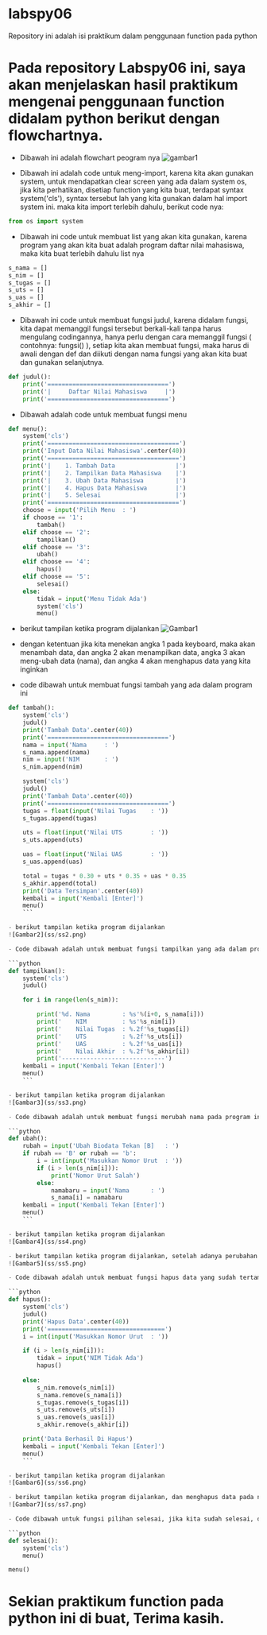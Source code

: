 # labspy06
Repository ini adalah isi praktikum dalam penggunaan function pada python

# Pada repository Labspy06 ini, saya akan menjelaskan hasil praktikum mengenai penggunaan function didalam python berikut dengan flowchartnya.
- Dibawah ini adalah flowchart peogram nya
![gambar1](ss/ss8.png)

- Dibawah ini adalah code untuk meng-import, karena kita akan gunakan system, untuk mendapatkan clear screen yang ada dalam system os, jika kita perhatikan, disetiap function yang kita buat, terdapat syntax system('cls'), syntax tersebut lah yang kita gunakan dalam hal import system ini. maka kita import terlebih dahulu, berikut code nya:

```python
from os import system
```

- Dibawah ini code untuk membuat list yang akan kita gunakan, karena program yang akan kita buat adalah program daftar nilai mahasiswa, maka kita buat terlebih dahulu list nya

```python
s_nama = []
s_nim = []
s_tugas = []
s_uts = []
s_uas = []
s_akhir = []
```

- Dibawah ini code untuk membuat fungsi judul, karena didalam fungsi, kita dapat memanggil fungsi tersebut berkali-kali tanpa harus mengulang codingannya, hanya perlu dengan cara memanggil fungsi ( contohnya: fungsi() ), setiap kita akan membuat fungsi, maka harus di awali dengan def dan diikuti dengan nama fungsi yang akan kita buat dan gunakan selanjutnya.

```python
def judul():
    print('==================================')
    print('|     Daftar Nilai Mahasiswa     |')
    print('==================================')
```

- Dibawah adalah code untuk membuat fungsi menu

```python
def menu():
    system('cls')
    print('=====================================')
    print('Input Data Nilai Mahasiswa'.center(40))
    print('=====================================')
    print('|    1. Tambah Data                 |')
    print('|    2. Tampilkan Data Mahasiswa    |')
    print('|    3. Ubah Data Mahasiswa         |')
    print('|    4. Hapus Data Mahasiswa        |')
    print('|    5. Selesai                     |')
    print('=====================================')
    choose = input('Pilih Menu  : ')
    if choose == '1':
        tambah()
    elif choose == '2':
        tampilkan()
    elif choose == '3':
        ubah()
    elif choose == '4':
        hapus()
    elif choose == '5':
        selesai()
    else:
        tidak = input('Menu Tidak Ada')
        system('cls')
        menu()
```

- berikut tampilan ketika program dijalankan
![Gambar1](ss/ss1.png)

- dengan ketentuan jika kita menekan angka 1 pada keyboard, maka akan menambah data, dan angka 2 akan menampilkan data, angka 3 akan meng-ubah data (nama), dan angka 4 akan menghapus data yang kita inginkan

- code dibawah untuk membuat fungsi tambah yang ada dalam program ini

```python
def tambah():
    system('cls')
    judul()
    print('Tambah Data'.center(40))
    print('==================================')
    nama = input('Nama     : ')
    s_nama.append(nama)
    nim = input('NIM       : ')
    s_nim.append(nim)

    system('cls')
    judul()
    print('Tambah Data'.center(40))
    print('==================================')
    tugas = float(input('Nilai Tugas    : '))
    s_tugas.append(tugas)

    uts = float(input('Nilai UTS        : '))
    s_uts.append(uts)

    uas = float(input('Nilai UAS        : '))
    s_uas.append(uas)

    total = tugas * 0.30 + uts * 0.35 + uas * 0.35
    s_akhir.append(total)
    print('Data Tersimpan'.center(40))
    kembali = input('Kembali [Enter]')
    menu()
	```

- berikut tampilan ketika program dijalankan
![Gambar2](ss/ss2.png)

- Code dibawah adalah untuk membuat fungsi tampilkan yang ada dalam program ini

```python
def tampilkan():
    system('cls')
    judul()

    for i in range(len(s_nim)):

        print('%d. Nama         : %s'%(i+0, s_nama[i]))
        print('    NIM          : %s'%s_nim[i])
        print('    Nilai Tugas  : %.2f'%s_tugas[i])
        print('    UTS          : %.2f'%s_uts[i])
        print('    UAS          : %.2f'%s_uas[i])
        print('    Nilai Akhir  : %.2f'%s_akhir[i])
        print('-----------------------------')
    kembali = input('Kembali Tekan [Enter]')
    menu()
	```

- berikut tampilan ketika program dijalankan
![Gambar3](ss/ss3.png)

- Code dibawah adalah untuk membuat fungsi merubah nama pada program ini, dengan ketentuan jika kita menekan angka 3 pada keyboard, maka akan muncul konfirmasi dan mengharuskan kita untuk menekan huruf B pada keyboard, dan setelah itu juga kita akan di haruskan menginputkan nomor urut list yang ada di program yang telah kita tampung, dan list tersebut dimulai dengan angka 0 adalah untuk list pertama, dan seterusnya

```python
def ubah():
    rubah = input('Ubah Biodata Tekan [B]   : ')
    if rubah == 'B' or rubah == 'b':
        i = int(input('Masukkan Nomor Urut  : '))
        if (i > len(s_nim[i])):
            print('Nomor Urut Salah')
        else:
            namabaru = input('Nama      : ')
            s_nama[i] = namabaru
    kembali = input('Kembali Tekan [Enter]')
    menu()
	```

- berikut tampilan ketika program dijalankan
![Gambar4](ss/ss4.png)

- berikut tampilan ketika program dijalankan, setelah adanya perubahan data pada nomor urut 1 dan penambahan data untuk nomor urut 2
![Gambar5](ss/ss5.png)

- Code dibawah adalah untuk membuat fungsi hapus data yang sudah tertampung di dalam program, sama hal nya dengan fungsi ubah, kita harus memasukkan nomor urut list data yang ada di dalam program, yang kemudian akan di eksekusi penghapusan data. jika nomor urut yang kita inputkan ternyata tidak ada di dalam program, maka akan muncul peringatan NIM Tidak Ada.

```python
def hapus():
    system('cls')
    judul()
    print('Hapus Data'.center(40))
    print('=================================')
    i = int(input('Masukkan Nomor Urut  : '))

    if (i > len(s_nim[i])):
        tidak = input('NIM Tidak Ada')
        hapus()
    
    else:
        s_nim.remove(s_nim[i])
        s_nama.remove(s_nama[i])
        s_tugas.remove(s_tugas[i])
        s_uts.remove(s_uts[i])
        s_uas.remove(s_uas[i])
        s_akhir.remove(s_akhir[i])

    print('Data Berhasil Di Hapus')
    kembali = input('Kembali Tekan [Enter]')
    menu()
	```

- berikut tampilan ketika program dijalankan
![Gambar6](ss/ss6.png)

- berikut tampilan ketika program dijalankan, dan menghapus data pada nomor urut 0 maka akan menghasilkan tampilan seperti dibawah
![Gambar7](ss/ss7.png)

- Code dibawah untuk fungsi pilihan selesai, jika kita sudah selesai, dan menekan angka 5 pada keyboard sesuai ketentuan pada fungsi menu, maka akan menyelesaikan program, tetapi tidak akan menutup program

```python
def selesai():
    system('cls')
    menu()

menu()
```

# Sekian praktikum function pada python ini di buat, Terima kasih.